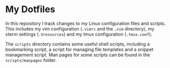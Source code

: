 My Dotfiles
===========

In this repository I track changes to my Linux configuration files and scripts.
This includes my vim configuration (`.vimrc` and the `.vim` directory), my xterm
settings (`.Xresources`) and my tmux configuration (`.tmux.conf`).

The `scripts` directory contains some useful shell scripts, including a
bookmarking script, a script for managing file templates and a snippet
management script.  Man pages for some scripts can be found in the
`scripts/manpages` folder.
